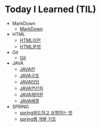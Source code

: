 # Today I Learned (TIL)
* MarkDown
   * [MarkDown](https://github.com/oheunchan07/TIL/blob/main/MarkDown/Git.md)
* HTML
   * [HTML이란](https://github.com/oheunchan07/TIL/blob/main/HTML/HTML%EC%9D%B4%EB%9E%80.md)
   * [HTML문법](https://github.com/oheunchan07/TIL/blob/main/HTML/HTML%20%EB%AC%B8%EB%B2%95.md)
* Git
   * [Git](https://github.com/oheunchan07/TIL/blob/main/Git/Git.md)
* JAVA
   * [JAVA란](https://github.com/oheunchan07/TIL/blob/main/JAVA/JAVA%EB%9E%80.md)
   * [JAVA구조](https://github.com/oheunchan07/TIL/blob/main/JAVA/JAVA%EA%B5%AC%EC%A1%B0.md)
   * [JAVA타입](https://github.com/oheunchan07/TIL/blob/main/JAVA/JAVA%ED%83%80%EC%9E%85.md)
   * [JAVA연산자](https://github.com/oheunchan07/TIL/blob/main/JAVA/JAVA%20%EC%97%B0%EC%82%B0%EC%9E%90.md)
   * [JAVA제어문](https://github.com/oheunchan07/TIL/blob/main/JAVA/JAVA%EC%A0%9C%EC%96%B4%EB%AC%B8.md)
   * [JAVA배열](https://github.com/oheunchan07/TIL/blob/main/JAVA/JAVA%EB%B0%B0%EC%97%B4.md)
*  SPRING
   * [spring빌드하고 실행하는 법](https://github.com/oheunchan07/TIL/blob/main/spring/spring%EB%B9%8C%EB%93%9C%ED%95%98%EA%B3%A0%20%EC%8B%A4%ED%96%89%ED%95%98%EB%8A%94%20%EB%B2%95.md)
   * [spring웹 개발 기초](https://github.com/oheunchan07/TIL/blob/main/spring/%EC%9B%B9%20%EA%B0%9C%EB%B0%9C%20%EA%B8%B0%EC%B4%88.md)

